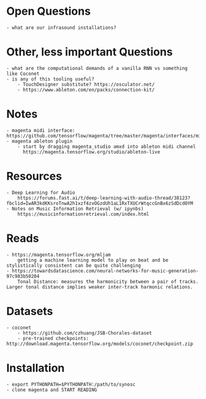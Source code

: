 

# Open Questions
    - what are our infrasound installations?

# Other, less important Questions
    - what are the computational demands of a vanilla RNN vs something like Coconet
    - is any of this tooling useful?
        - TouchDesigner substitute? https://osculator.net/
        - https://www.ableton.com/en/packs/connection-kit/

# Notes
    - magenta midi interface: https://github.com/tensorflow/magenta/tree/master/magenta/interfaces/midi
    - magenta ableton plugin
        - start by dragging magenta_studio amxd into ableton midi channel
          https://magenta.tensorflow.org/studio/ableton-live

# Resources
    - Deep Learning for Audio
        https://forums.fast.ai/t/deep-learning-with-audio-thread/38123?fbclid=IwAR3kdKKsroTnwA2h1xzf4zvOGzdUh1aL1RxTXUCrWtqccGnBx6zSdDcdOYM
    - Notes on Music Information Retrieval (w/ ipynbs)
        https://musicinformationretrieval.com/index.html

# Reads
    - https://magenta.tensorflow.org/mljam
        getting a machine learning model to play on beat and be stylistically consistent can be quite challenging
    - https://towardsdatascience.com/neural-networks-for-music-generation-97c983b50204
        Tonal Distance: measures the harmonicity between a pair of tracks. Larger tonal distance implies weaker inter-track harmonic relations.

# Datasets
    - coconet
        - https://github.com/czhuang/JSB-Chorales-dataset
        - pre-trained checkpoints: http://download.magenta.tensorflow.org/models/coconet/checkpoint.zip

# Installation
    - export PYTHONPATH=$PYTHONPATH:/path/to/synosc
    - clone magenta and START READING
    
